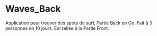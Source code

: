 # Waves_Back
Application pour trouver des spots de surf, Partie Back en Go. Fait à 3 personnes en 10 jours. Est reliée à la Partie Front. 
